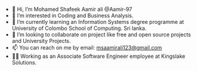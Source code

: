 - 👋 Hi, I’m Mohamed Shafeek Aamir ali @Aamir-97 
- 👀 I’m interested in Coding and Business Analysis.
- 🌱 I’m currently learning an Information Systems degree programme at University of Colombo School of Computing. Sri lanka.
- 💞️ I’m looking to collaborate on project like free and open source projects and University Projects.
- 📫 You can reach on me by email: msaamirali123@gmail.com
- 🧑‍💻 Working as an Associate Software Engineer employee at Kingslake Solutions.

<!---
Aamir-97/Aamir-97 is a ✨ special ✨ repository because its `README.md` (this file) appears on your GitHub profile.
You can click the Preview link to take a look at your changes.
--->
